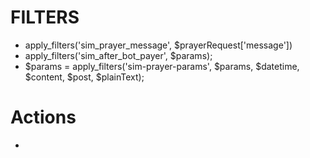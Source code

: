 # FILTERS
- apply_filters('sim_prayer_message', $prayerRequest['message'])
- apply_filters('sim_after_bot_payer', $params);
- $params	= apply_filters('sim-prayer-params', $params, $datetime, $content, $post, $plainText);

# Actions
- 